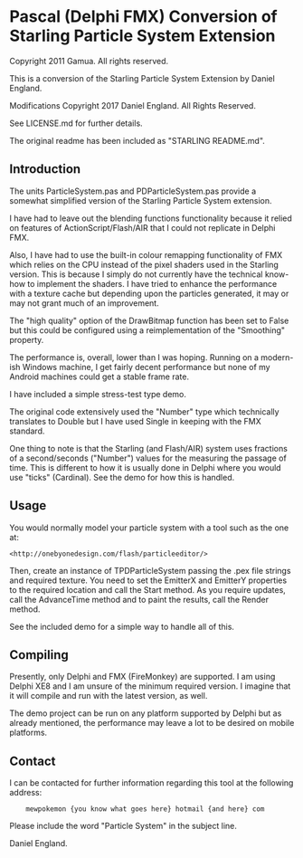 Pascal (Delphi FMX) Conversion of Starling Particle System Extension
====================================================================

Copyright 2011 Gamua. All rights reserved.

This is a conversion of the Starling Particle System Extension by 
Daniel England.

Modifications Copyright 2017 Daniel England.  All Rights Reserved.

See LICENSE.md for further details.

The original readme has been included as "STARLING README.md".


Introduction
------------

The units ParticleSystem.pas and PDParticleSystem.pas provide a somewhat simplified version of the Starling Particle System extension.

I have had to leave out the blending functions functionality because it relied on features of ActionScript/Flash/AIR that I could not replicate in Delphi FMX.

Also, I have had to use the built-in colour remapping functionality of FMX which relies on the CPU instead of the pixel shaders used in the Starling version.  This is because I simply do not currently have the technical know-how to implement the shaders.  I have tried to enhance the performance with a texture cache but depending upon the particles generated, it may or may not grant much of an improvement.

The "high quality" option of the DrawBitmap function has been set to False but this could be configured using a reimplementation of the "Smoothing" property.

The performance is, overall, lower than I was hoping.  Running on a modern-ish Windows machine, I get fairly decent performance but none of my Android machines could get a stable frame rate.

I have included a simple stress-test type demo.

The original code extensively used the "Number" type which technically translates to Double but I have used Single in keeping with the FMX standard.

One thing to note is that the Starling (and Flash/AIR) system uses fractions of a second/seconds ("Number") values for the measuring the passage of time.  This is different to how it is usually done in Delphi where you would use "ticks" (Cardinal).  See the demo for how this is handled.


Usage
-----

You would normally model your particle system with a tool such as the one at:

	<http://onebyonedesign.com/flash/particleeditor/>

Then, create an instance of TPDParticleSystem passing the .pex file strings and required texture.  You need to set the EmitterX and EmitterY properties to the required location and call the Start method.  As you require updates, call the AdvanceTime method and to paint the results, call the Render method.

See the included demo for a simple way to handle all of this.


Compiling
---------

Presently, only Delphi and FMX (FireMonkey) are supported.  I am using Delphi XE8 and I am unsure of the minimum required version.  I imagine that it will compile and run with the latest version, as well.

The demo project can be run on any platform supported by Delphi but as already mentioned, the performance may leave a lot to be desired on mobile platforms.


Contact
-------

I can be contacted for further information regarding this tool at the following address:

        mewpokemon {you know what goes here} hotmail {and here} com

Please include the word "Particle System" in the subject line.


Daniel England.


